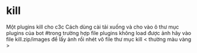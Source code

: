 # kill
Một plugins kill cho c3c
Cách dùng cài tải xuống và cho vào ô thư mục plugins của bot
#trong trường hợp file plugins không load được ảnh hãy vào file kill.zip/images để lấy ảnh rồi nhét vô file thư mục kill < thường màu vàng >
